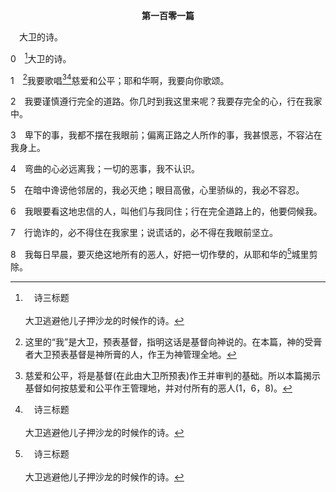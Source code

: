 <p style="text-align:center;font-weight:bold;">第一百零一篇</p>

<a name="0">

<span id="spsm">　大卫的诗。

0　[^a]大卫的诗。

[^a]:　诗三标题<br><br>大卫逃避他儿子押沙龙的时候作的诗。

1　[^1]我要歌唱[^2][^a]慈爱和公平；耶和华啊，我要向你歌颂。

[^1]:这里的“我”是大卫，预表基督，指明这话是基督向神说的。在本篇，神的受膏者大卫预表基督是神所膏的人，作王为神管理全地。

[^2]:慈爱和公平，将是基督(在此由大卫所预表)作王并审判的基础。所以本篇揭示基督如何按慈爱和公平作王管理地，并对付所有的恶人(1，6，8)。

[^a]:　诗八九1<br><br>诗89:1　以斯拉人以探的训诲诗。<br><br>我要歌唱耶和华的慈爱，直到永远；我要用口将你的信实传与万代。

2　我要谨慎遵行完全的道路。你几时到我这里来呢？我要存完全的心，行在我家中。

3　卑下的事，我都不摆在我眼前；偏离正路之人所作的事，我甚恨恶，不容沾在我身上。

4　弯曲的心必远离我；一切的恶事，我不认识。

5　在暗中谗谤他邻居的，我必灭绝；眼目高傲，心里骄纵的，我必不容忍。

6　我眼要看这地忠信的人，叫他们与我同住；行在完全道路上的，他要伺候我。

7　行诡诈的，必不得住在我家里；说谎话的，必不得在我眼前坚立。

8　我每日早晨，要灭绝这地所有的恶人，好把一切作孽的，从耶和华的[^a]城里剪除。

[^a]:　诗四八8；赛六十14<br><br>诗48:8　我们在万军之耶和华的城中，就是我们神的城中，所看见的，正如我们所听见的。神必坚立这城，直到永远。〔细拉〕<br><br>赛60:14　素来苦待你的，他们的子孙必屈身来就你；藐视你的，都要在你脚下跪拜；他们要称你为耶和华的城，为以色列圣者的锡安。


